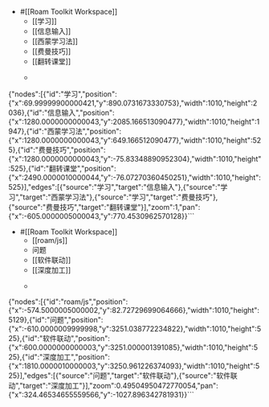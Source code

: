 - #[[Roam Toolkit Workspace]]
    - [[学习]]
    - [[信息输入]]
    - [[西蒙学习法]]
    - [[费曼技巧]]
    - [[翻转课堂]]
    - ```javascript
{"nodes":[{"id":"学习","position":{"x":69.99999900000421,"y":890.0731673330753},"width":1010,"height":2036},{"id":"信息输入","position":{"x":1280.0000000000043,"y":2085.166513090477},"width":1010,"height":1947},{"id":"西蒙学习法","position":{"x":1280.0000000000043,"y":649.166512090477},"width":1010,"height":525},{"id":"费曼技巧","position":{"x":1280.0000000000043,"y":-75.83348890952304},"width":1010,"height":525},{"id":"翻转课堂","position":{"x":2490.0000010000044,"y":-76.07270360450251},"width":1010,"height":525}],"edges":[{"source":"学习","target":"信息输入"},{"source":"学习","target":"西蒙学习法"},{"source":"学习","target":"费曼技巧"},{"source":"费曼技巧","target":"翻转课堂"}],"zoom":1,"pan":{"x":-605.0000005000043,"y":770.4530962570128}}```
- #[[Roam Toolkit Workspace]]
    - [[roam/js]]
    - 问题
    - [[软件联动]]
    - [[深度加工]]
    - ```javascript
{"nodes":[{"id":"roam/js","position":{"x":-574.5000005000002,"y":82.72729699064666},"width":1010,"height":5129},{"id":"问题","position":{"x":-610.0000009999998,"y":3251.038772234822},"width":1010,"height":525},{"id":"软件联动","position":{"x":600.0000000000003,"y":3251.000001391085},"width":1010,"height":525},{"id":"深度加工","position":{"x":1810.0000010000003,"y":3250.961226374093},"width":1010,"height":525}],"edges":[{"source":"问题","target":"软件联动"},{"source":"软件联动","target":"深度加工"}],"zoom":0.49504950472770054,"pan":{"x":324.46534655559566,"y":-1027.896342781931}}```
